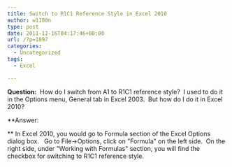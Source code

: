 ```yaml
---
title: Switch to R1C1 Reference Style in Excel 2010
author: w1100n
type: post
date: 2011-12-16T04:17:46+00:00
url: /?p=1897
categories:
  - Uncategorized
tags:
  - Excel

---
```

**Question:**  How do I switch from A1 to R1C1 reference style?  I used to do it in the Options menu, General tab in Excel 2003.  But how do I do it in Excel 2010?

**Answer:
  
** In Excel 2010, you would go to Formula section of the Excel Options dialog box.   Go to File->Options, click on "Formula" on the left side.  On the right side, under "Working with Formulas" section, you will find the checkbox for switching to R1C1 reference style.